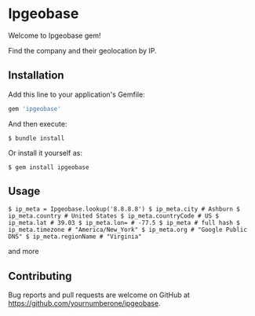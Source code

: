 # Ipgeobase

Welcome to Ipgeobase gem!

Find the company and their geolocation by IP.

## Installation

Add this line to your application's Gemfile:

```ruby
gem 'ipgeobase'
```

And then execute:

    $ bundle install

Or install it yourself as:

    $ gem install ipgeobase

## Usage

`$ ip_meta = Ipgeobase.lookup('8.8.8.8')
$ ip_meta.city # Ashburn
$ ip_meta.country # United States
$ ip_meta.countryCode # US
$ ip_meta.lat # 39.03
$ ip_meta.lon= # -77.5
$ ip_meta # full hash
$ ip_meta.timezone # "America/New_York"
$ ip_meta.org #	"Google Public DNS"
$ ip_meta.regionName # "Virginia"`

and more

## Contributing

Bug reports and pull requests are welcome on GitHub at https://github.com/yournumberone/ipgeobase.

